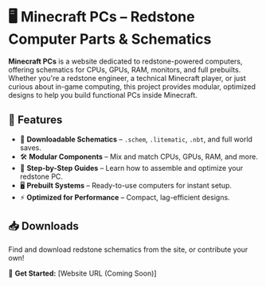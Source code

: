 # 🖥️ Minecraft PCs – Redstone Computer Parts & Schematics

**Minecraft PCs** is a website dedicated to redstone-powered computers, offering schematics for CPUs, GPUs, RAM, monitors, and full prebuilts. Whether you're a redstone engineer, a technical Minecraft player, or just curious about in-game computing, this project provides modular, optimized designs to help you build functional PCs inside Minecraft.

## 🔧 Features
- 📂 **Downloadable Schematics** – `.schem`, `.litematic`, `.nbt`, and full world saves.
- 🛠 **Modular Components** – Mix and match CPUs, GPUs, RAM, and more.
- 📜 **Step-by-Step Guides** – Learn how to assemble and optimize your redstone PC.
- 🖥 **Prebuilt Systems** – Ready-to-use computers for instant setup.
- ⚡ **Optimized for Performance** – Compact, lag-efficient designs.

## 📥 Downloads
Find and download redstone schematics from the site, or contribute your own!

🚀 **Get Started:** [Website URL (Coming Soon)]
